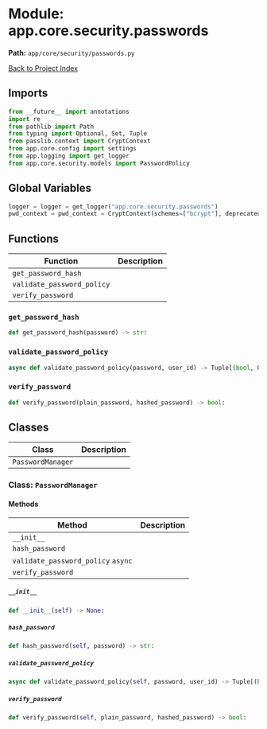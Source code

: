 # Module: app.core.security.passwords

**Path:** `app/core/security/passwords.py`

[Back to Project Index](../../../../index.md)

## Imports
```python
from __future__ import annotations
import re
from pathlib import Path
from typing import Optional, Set, Tuple
from passlib.context import CryptContext
from app.core.config import settings
from app.logging import get_logger
from app.core.security.models import PasswordPolicy
```

## Global Variables
```python
logger = logger = get_logger("app.core.security.passwords")
pwd_context = pwd_context = CryptContext(schemes=["bcrypt"], deprecated="auto")
```

## Functions

| Function | Description |
| --- | --- |
| `get_password_hash` |  |
| `validate_password_policy` |  |
| `verify_password` |  |

### `get_password_hash`
```python
def get_password_hash(password) -> str:
```

### `validate_password_policy`
```python
async def validate_password_policy(password, user_id) -> Tuple[(bool, Optional[str])]:
```

### `verify_password`
```python
def verify_password(plain_password, hashed_password) -> bool:
```

## Classes

| Class | Description |
| --- | --- |
| `PasswordManager` |  |

### Class: `PasswordManager`

#### Methods

| Method | Description |
| --- | --- |
| `__init__` |  |
| `hash_password` |  |
| `validate_password_policy` `async` |  |
| `verify_password` |  |

##### `__init__`
```python
def __init__(self) -> None:
```

##### `hash_password`
```python
def hash_password(self, password) -> str:
```

##### `validate_password_policy`
```python
async def validate_password_policy(self, password, user_id) -> Tuple[(bool, Optional[str])]:
```

##### `verify_password`
```python
def verify_password(self, plain_password, hashed_password) -> bool:
```
